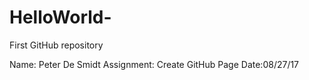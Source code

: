 # HelloWorld-
First GitHub repository 

Name: Peter De Smidt
Assignment: Create GitHub Page
Date:08/27/17

